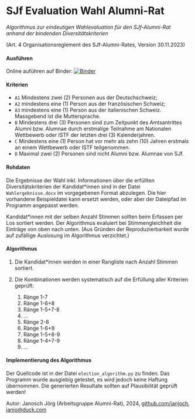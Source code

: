 # SJf Evaluation Wahl Alumni-Rat



*Algorithmus zur eindeutigen Wahlevaluation für den SJf-Alumni-Rat anhand der bindenden Diversitätskriterien*

(Art. 4 Organisationsreglement des SJf-Alumni-Rates, Version 30.11.2023)


#### Ausführen

Online auführen auf Binder:
[![Binder](https://mybinder.org/badge_logo.svg)](https://mybinder.org/v2/gh/janjoch/sjf-alumniboard-election-algo/HEAD?filepath=EVALUATION.ipynb)


#### Kriterien

* `A1` Mindestens zwei (2) Personen aus der Deutschschweiz;
* `A2` mindestens eine (1) Person aus der französischen Schweiz;
* `A3` mindestens eine (1) Person aus der italienischen Schweiz. Massgebend ist die Muttersprache. 
* `B` Mindestens drei (3) Personen sind zum Zeitpunkt des Amtsantrittes Alumni bzw. Alumnae durch erstmalige Teilnahme am Nationalen Wettbewerb oder ISTF der letzten drei (3) Kalenderjahren. 
* `C` Mindestens eine (1) Person hat vor mehr als zehn (10) Jahren erstmals an einem Wettbewerb oder ISTF teilgenommen.
* `D` Maximal zwei (2) Personen sind nicht Alumni bzw. Alumnae von SJf. 


#### Rohdaten

Die Ergebnisse der Wahl inkl. Informationen über die erfüllten Diversitätskriterien der Kandidat\*innen sind in der Datei `Wahlergebnisse.docx` im vorgegebenen Format abzulegen. Die hier vorhandene Beispieldatei kann ersetzt werden, oder aber der Dateipfad im Programm angepasst werden.

Kandidat\*innen mit der selben Anzahl Stimmen sollten beim Erfassen per Los sortiert werden. Der Algorithmus evaluiert bei Stimmengleichheit die Einträge von oben nach unten. (Aus Gründen der Reproduzierbarkeit wurde auf zufällige Auslosung im Algorithmus verzichtet.)


#### Algorithmus

1. Die Kandidat\*innen werden in einer Rangliste nach Anzahl Stimmen sortiert.
2. Die Kombinationen werden systematisch auf die Erfüllung aller Kriterien geprüft:

    1. Ränge 1-7
    2. Ränge 1-6+8
    3. Ränge 1-5+7-8
    4. ...
    5. Ränge 2-8
    6. Ränge 1-6+9
    7. Ränge 1-5+8-9
    8. Ränge 1-4+7-9
    9. ...


#### Implementierung des Algorithmus

Der Quellcode ist in der Datei `election_algorithm.py` zu finden. Das Programm wurde ausgiebig getestet, es wird jedoch keine Haftung übernommen. Die generierten Resultate sollten auf Plausibilität geprüft werden!

Autor: Janosch Jörg (Arbeitsgruppe Alumni-Rat), 2024, [github.com/janjoch](https://github.com/janjoch), [janjo@duck.com](mailto:janjo@duck.com)

